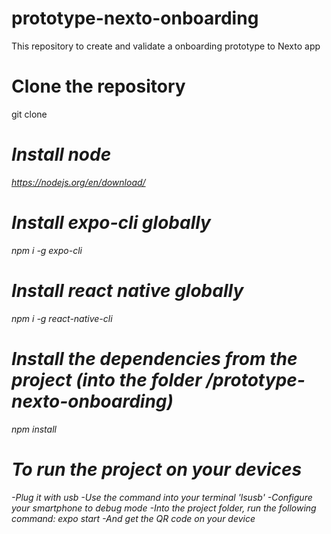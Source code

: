 # prototype-nexto-onboarding
This repository to create and validate a onboarding prototype to Nexto app

# Clone the repository
git clone <address to this repository>

# Install node
https://nodejs.org/en/download/

# Install expo-cli globally
npm i -g expo-cli

# Install react native globally
npm i -g react-native-cli

# Install the dependencies from the project (into the folder /prototype-nexto-onboarding)
npm install

# To run the project on your devices
-Plug it with usb
-Use the command into your terminal 'lsusb' 
-Configure your smartphone to debug mode
-Into the project folder, run the following command:
  expo start
-And get the QR code on your device
